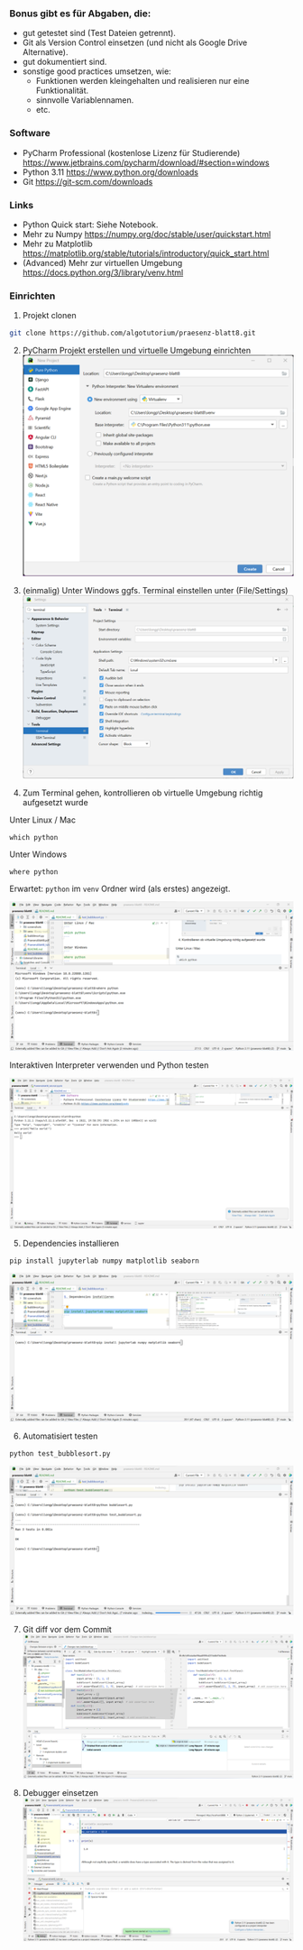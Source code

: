 ### Bonus gibt es für Abgaben, die:
- gut getestet sind (Test Dateien getrennt).
- Git als Version Control einsetzen (und nicht als Google Drive Alternative).
- gut dokumentiert sind.
- sonstige good practices umsetzen, wie:
  + Funktionen werden kleingehalten und realisieren nur eine Funktionalität.
  + sinnvolle Variablennamen.
  + etc.

### Software
- PyCharm Professional (kostenlose Lizenz für Studierende) https://www.jetbrains.com/pycharm/download/#section=windows
- Python 3.11 https://www.python.org/downloads
- Git https://git-scm.com/downloads

### Links
- Python Quick start: Siehe Notebook.
- Mehr zu Numpy https://numpy.org/doc/stable/user/quickstart.html
- Mehr zu Matplotlib https://matplotlib.org/stable/tutorials/introductory/quick_start.html
- (Advanced) Mehr zur virtuellen Umgebung https://docs.python.org/3/library/venv.html

### Einrichten
1. Projekt clonen 

```bash
git clone https://github.com/algotutorium/praesenz-blatt8.git
```

2. PyCharm Projekt erstellen und virtuelle Umgebung einrichten
![](screenshots/2.png)

3. (einmalig) Unter Windows ggfs. Terminal einstellen unter (File/Settings)
![](screenshots/3.png)

4. Zum Terminal gehen, kontrollieren ob virtuelle Umgebung richtig aufgesetzt wurde

Unter Linux / Mac
```
which python
```

Unter Windows
```
where python
```

Erwartet: `python` im `venv` Ordner wird (als erstes) angezeigt.

![](screenshots/4.png)

Interaktiven Interpreter verwenden und Python testen

![](screenshots/9.png)

5. Dependencies installieren
```
pip install jupyterlab numpy matplotlib seaborn
```
![](screenshots/5.png)

6. Automatisiert testen
```
python test_bubblesort.py
```
![](screenshots/6.png)

7. Git diff vor dem Commit
![](screenshots/7.png)

8. Debugger einsetzen
![](screenshots/8.png)
